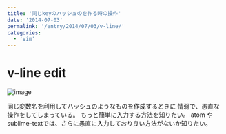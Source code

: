 ```yaml
---
title: '同じkeyのハッシュのを作る時の操作'
date: '2014-07-03'
permalink: '/entry/2014/07/03/v-line/'
categories:
  - 'vim'
---
```


# v-line edit

![image](https://i.gyazo.com/aa2a62f42d40670cbfb4a9edb48e0ed0.gif)

同じ変数名を利用してハッシュのようなものを作成するときに
情弱で、愚直な操作をしてしまっている。 もっと簡単に入力する方法を知りたい。 atom
やsublime-textでは、さらに愚直に入力しており良い方法がないか知りたい。
